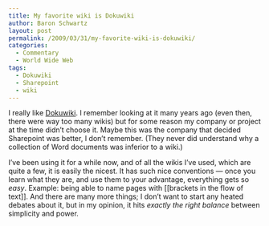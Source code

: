 ```yaml
---
title: My favorite wiki is Dokuwiki
author: Baron Schwartz
layout: post
permalink: /2009/03/31/my-favorite-wiki-is-dokuwiki/
categories:
  - Commentary
  - World Wide Web
tags:
  - Dokuwiki
  - Sharepoint
  - wiki
---
```

I really like [Dokuwiki][1]. I remember looking at it many years ago (even then, there were way too many wikis) but for some reason my company or project at the time didn&#8217;t choose it. Maybe this was the company that decided Sharepoint was better, I don&#8217;t remember. (They never did understand why a collection of Word documents was inferior to a wiki.)

I&#8217;ve been using it for a while now, and of all the wikis I&#8217;ve used, which are quite a few, it is easily the nicest. It has such nice conventions &#8212; once you learn what they are, and use them to your advantage, everything gets so *easy*. Example: being able to name pages with [[brackets in the flow of text]]. And there are many more things; I don&#8217;t want to start any heated debates about it, but in my opinion, it hits *exactly the right balance* between simplicity and power.

 [1]: http://wiki.splitbrain.org/wiki:dokuwiki